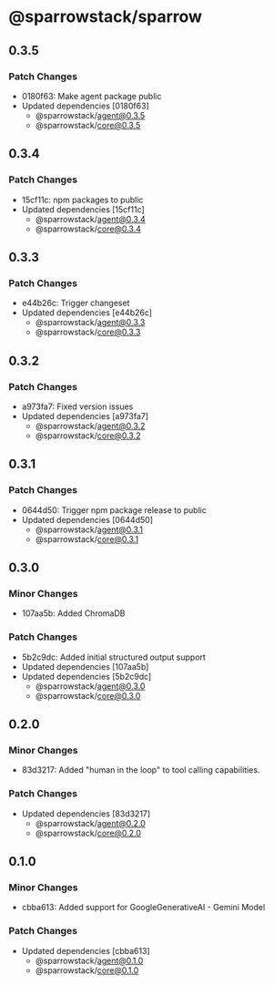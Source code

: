 # @sparrowstack/sparrow

## 0.3.5

### Patch Changes

- 0180f63: Make agent package public
- Updated dependencies [0180f63]
    - @sparrowstack/agent@0.3.5
    - @sparrowstack/core@0.3.5

## 0.3.4

### Patch Changes

- 15cf11c: npm packages to public
- Updated dependencies [15cf11c]
    - @sparrowstack/agent@0.3.4
    - @sparrowstack/core@0.3.4

## 0.3.3

### Patch Changes

- e44b26c: Trigger changeset
- Updated dependencies [e44b26c]
    - @sparrowstack/agent@0.3.3
    - @sparrowstack/core@0.3.3

## 0.3.2

### Patch Changes

- a973fa7: Fixed version issues
- Updated dependencies [a973fa7]
    - @sparrowstack/agent@0.3.2
    - @sparrowstack/core@0.3.2

## 0.3.1

### Patch Changes

- 0644d50: Trigger npm package release to public
- Updated dependencies [0644d50]
    - @sparrowstack/agent@0.3.1
    - @sparrowstack/core@0.3.1

## 0.3.0

### Minor Changes

- 107aa5b: Added ChromaDB

### Patch Changes

- 5b2c9dc: Added initial structured output support
- Updated dependencies [107aa5b]
- Updated dependencies [5b2c9dc]
    - @sparrowstack/agent@0.3.0
    - @sparrowstack/core@0.3.0

## 0.2.0

### Minor Changes

- 83d3217: Added "human in the loop" to tool calling capabilities.

### Patch Changes

- Updated dependencies [83d3217]
    - @sparrowstack/agent@0.2.0
    - @sparrowstack/core@0.2.0

## 0.1.0

### Minor Changes

- cbba613: Added support for GoogleGenerativeAI - Gemini Model

### Patch Changes

- Updated dependencies [cbba613]
    - @sparrowstack/agent@0.1.0
    - @sparrowstack/core@0.1.0
